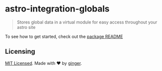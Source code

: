 # astro-integration-globals

> Stores global data in a virtual module for easy access throughout your astro site

To see how to get started, check out the [package README](./package/README.md)

## Licensing

[MIT Licensed](./LICENSE). Made with ❤️ by [ginger](https://github.com/gingerchew).
